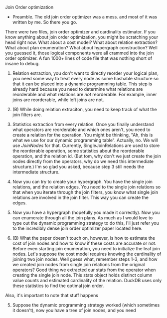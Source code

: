 
Join Order optimization

- Preamble. The old join order optimizer was a mess. and most of it was written by me. So there you go.

There were two files, join order optimizer and cardinality estimator. If you know anything about join order optimization, you might be scratching your head right now. What about a cost model? What about relation extraction? What about plan enumeration? What about hypergraph construction? Well you guessed it, those logical components were all crammed into the join order optimizer. A fun 1000+ lines of code file that was nothing short of insane to debug.

1. Relation extraction, you don't want to directly reorder your logical plan, you need some way to treat every node as some hashable structure so that it can be placed into a dynamic programming table. This step is already hard because you need to determine what relations are reorderable and what relations are *not* reorderable. For example, inner joins are reorderable, while left joins are not. 

1. (B) While doing relation extraciton, you need to keep track of what the join filters are. 

2. Statistics extraction from every relation. Once you finally understand what operators are reorderable and which ones aren't, you need to create a relation for the operation. You might be thinking, "Ah, this is what we use for our dynamic programming table". Actually, no. We will use *JoinNodes* for that. Currently, SingleJoinRelations are used to store the reorderable operation, some statistics about the reorderable operation, and the relation id. (But tom, why don't we just create the join nodes directly from the operators, why do we need this intermediate structure.) I'm so glad you asked, because step 3 still needs the intermediate structure.


3. Now you can try to create your hypergraph. You have the single join relations, and the relation edges. You need to the single join relations so that when you iterate through the join filters, you know what single join relations are involved in the join filter. This way you can create the edges. 

4. Now you have a hypergraph (hopefully you made it correctly). Now you can enumerate through all the join plans. As much as I would love to type out the dynamic programming strategy to do this, I'll just refer you to the incredibly dense join order optimizer paper located here.

4. (B) What the paper doesn't touch on, however, is how to estimate the cost of join nodes and how to know if these costs are accurate or not. Before even starting join enumeration, you need to initialize the leaf join nodes. Let's suppose the cost model requires knowing the cardinality of joining two join nodes. Well guess what, remember steps 1-3, and how we created join nodes from single join relations from the original operators? Good thing we extracted our stats from the operator when creating the single join node. This stats object holds distinct column value counts and estimated cardinality of the relation. DuckDB uses only these statistics to find the optimal join order.

Also, it's important to note that stuff happens

5. Suppose the dynamic programming strategy worked (which sometimes it doesn't), now you have a tree of join nodes, and you need 
